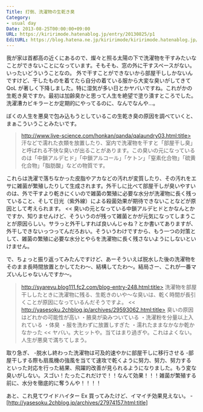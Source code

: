 ```yaml
---
Title: 打倒、洗濯物の生乾き臭
Category:
- usual day
Date: 2013-08-25T00:00:00+09:00
URL: https://kiririmode.hatenablog.jp/entry/20130825/p1
EditURL: https://blog.hatena.ne.jp/kiririmode/kiririmode.hatenablog.jp/atom/entry/8454420450078209586
---
```



我が家は首都高の近くにあるので、燦々と照る太陽の下で洗濯物を干すみたいなことができないことになっています。そもそも、窓の外に干すスペースがない。いったいどういうことなの。
外で干すことができないから部屋干ししかないんですけど、干したものを着てたら自分の着ている服から大変な臭いがしてきて QoL が著しく下降しました。特に湿気が多い日とかヤバいですね。これがかの生乾き臭ですか。最初は加齢臭かと思って人生を絶望で塗り潰すところでした。
洗濯漕カビキラーとか定期的にやってるのに、なんでなんや…。


ぼくの人生を悪臭で包み込もうとしているこの生乾き臭の原因を調べていくと、まぁこういうことみたいです。
>http://www.live-science.com/honkan/qanda/qalaundry03.html:title>
汗などで濡れた衣類を放置したり、室内で洗濯物を干すと「部屋干し臭」と呼ばれる不快な臭いが出ることがあります。この臭いの元になっているのは「中鎖アルデヒド」「中鎖アルコール」「ケトン」「窒素化合物」「硫黄化合物」「脂肪酸」などの物質です。

これらは洗濯で落ちなかった皮脂やアカなどの汚れが変質したり、その汚れをエサに雑菌が繁殖したりして生成されます。外干しに比べて部屋干しが臭いやすいのは、外で干すより乾きにくいので雑菌の繁殖に必要な水分が洗濯物に長く残っていること、そして日光（紫外線）による殺菌効果が期待できないことなどが原因として考えられます。
<<
臭いの元となっている中鎖アルデヒドとかなんとかですか、知りませんけど、そういうのが残って雑菌とかが元気になってしまうことが原因らしい。サラっと外干しすれば良いんじゃね？とか書いてありますが、外干しできないっつってんだろおい。そういうわけですから、もう一つの対策として、雑菌の繁殖に必要な水分とやらを洗濯物に長く残さないようにしないといけません。

で、ちょっと振り返ってみたんですけど、あーそういえば脱水した後の洗濯物をそのまま長時間放置とかしてたわ〜、結構してたわ〜。結局さー、これが一番マズいんじゃないんですか〜。
>http://syarevu.blog111.fc2.com/blog-entry-248.html:title>
洗濯物を部屋干ししたときに洗濯物に残る、生乾きのいや〜な臭いは、乾く時間が長引くことが原因になっているんだそうですよ。
<<
>http://yasesoku.2chblog.jp/archives/29593062.html:title>
臭いの原因はどれかの可能性が高い
・腋臭が染みついている
・洗濯粉を分量以上入れている
・体臭
・服を洗わずに放置しすぎた
・濡れたままなかなか乾かなかった
<<
ヤバい。大ヒットや。当てはまり過ぎや。これはよくない。人生が悪臭で満ちてしまう。

取り急ぎ、
-脱水し終わった洗濯物は可及的速やかに部屋干しに移行させる
-部屋干しする際も扇風機の強風を当てて速攻で乾くように努力、努力、努力する
といった対応を行った結果、飛躍的改善が見られるようになりました。もう変な臭いがしない。スゴい！たったこれだけで！！なんて効果！！！雑菌が繁殖する前に、水分を徹底的に奪うんや！！！！


あと、これ見てワイドハイター Ex 買ってみたけど、イマイチ効果見えない。
-[http://yasesoku.2chblog.jp/archives/27974157.html:title]
